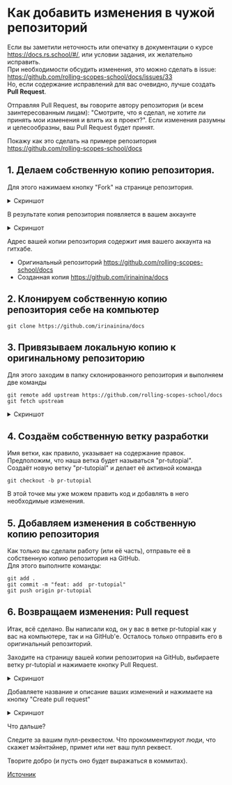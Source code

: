 # Как добавить изменения в чужой репозиторий

Если вы заметили неточность или опечатку в документации о курсе https://docs.rs.school/#/, или условии задания, их желательно исправить.  
При необходимости обсудить изменения, это можно сделать в issue: 
https://github.com/rolling-scopes-school/docs/issues/33  
Но, если содержание исправлений для вас очевидно, лучше создать **Pull Request**.  

Отправляя Pull Request, вы говорите автору репозитория (и всем заинтересованным лицам): "Смотрите, что я сделал, не хотите ли принять мои изменения и влить их в проект?". Если изменения разумны и целесообразны, ваш Pull Request будет принят.  

Покажу как это сделать на примере репозитория https://github.com/rolling-scopes-school/docs 

## 1. Делаем собственную копию репозитория.
Для этого нажимаем кнопку "Fork" на странице репозитория.  

<details><summary>Скриншот</summary>

![image](https://s8.hostingkartinok.com/uploads/images/2019/09/d597969969fcb575af350ce928b8da14.png)
</details>

В результате копия репозитория появляется в вашем аккаунте

<details><summary>Скриншот</summary>

![image](https://s8.hostingkartinok.com/uploads/images/2019/09/fe171ed94181058cfb26479c147bb177.png)
</details>

Адрес вашей копии репозитория содержит имя вашего аккаунта на гитхабе.   
+ Оригинальный репозиторий https://github.com/rolling-scopes-school/docs   
+ Созданная копия https://github.com/irinainina/docs    

## 2. Клонируем собственную копию репозитория себе на компьютер

```git clone https://github.com/irinainina/docs```  

## 3. Привязываем локальную копию  к оригинальному репозиторию
Для этого заходим в папку склонированного репозитория и выполняем две команды  

```git remote add upstream https://github.com/rolling-scopes-school/docs```  
```git fetch upstream```

<details><summary>Скриншот</summary>

![image](https://s8.hostingkartinok.com/uploads/images/2019/09/04e8c861e038cda1dc5803870b875c3b.png)
</details>

## 4. Создаём собственную ветку разработки

Имя ветки, как правило, указывает на содержание правок.  
Предположим, что наша ветка будет называться "pr-tutopial".     
Создаёт новую ветку  "pr-tutopial" и делает её активной команда  

```git checkout -b pr-tutopial```  

В этой точке мы уже можем править код и добавлять в него необходимые изменения.

## 5. Добавляем изменения в собственную копию репозитория

Как только вы сделали работу (или её часть), отправьте её в собственную  копию репозитория на GitHub.  
Для этого выполните команды:

```git add .```    
```git commit -m "feat: add  pr-tutopial"```    
```git push origin pr-tutopial```    

## 6. Возвращаем изменения: Pull request

Итак, всё сделано. Вы написали код, он у вас в ветке pr-tutopial как у вас на компьютере, так и на GitHub'е. Осталось только отправить его в оригинальный репозиторий.

Заходите на страницу вашей копии репозитория на GitHub, выбираете ветку pr-tutopial и нажимаете кнопку Pull Request.

<details><summary>Скриншот</summary>

![image](https://s8.hostingkartinok.com/uploads/images/2019/09/eb90a6c70262ed07ce3b22f0fc2fabae.png)
</details>

Добавляете название и описание ваших изменений и нажимаете на кнопку "Create pull request"

<details><summary>Скриншот</summary>

![image](https://s8.hostingkartinok.com/uploads/images/2019/09/d90f3537d2d85f0c429b98c0d7d6239b.png)
</details>

Что дальше?

Следите за вашим пулл-реквестом. Что прокомментируют люди, что скажет мэйнтэйнер, примет или нет ваш пулл реквест.

Творите добро (и пусть оно будет выражаться в коммитах).  

[Источник](https://habr.com/ru/post/125999/)